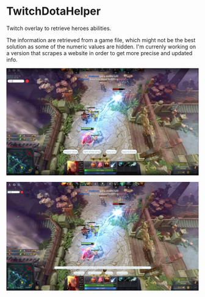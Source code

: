 # TwitchDotaHelper
Twitch overlay to retrieve heroes abilities.

The information are retrieved from a game file, which might not be the best solution as some of the numeric values are hidden. 
I'm currenly working on a version that scrapes a website in order to get more precise and updated info.

![alt text](https://github.com/fedmag/TwitchDotaHelper/blob/master/Screenshots/lina.png)

![alt text](https://github.com/fedmag/TwitchDotaHelper/blob/master/Screenshots/showAbility.png)
